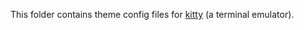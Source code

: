 This folder contains theme config files for [kitty](https://github.com/kovidgoyal/kitty) (a terminal emulator).
